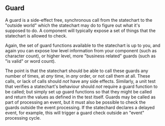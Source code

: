 ## Guard

A guard is a side-effect free, synchronous call from the statechart to the "outside world" which the statechart may do to figure out what it's supposed to do.  A component will typically expose a set of things that the statechart is allowed to check.

Again, the set of guard functions available to the statechart is up to you, and again you can expose low level information from your component (such as character count), or higher level, more "business related" guards (such as "is valid" or word count).

The point is that the statechart should be able to call these guards any number of times, at _any_ time, in _any_ order, or not call them at all.  These calls, or lack of calls should _not_ have any side effects.  Similarly, a unit test that verifies a statechart's behaviour should _not_ require a guard function to be called; but simply set up guard functions so that they might be called and return the values as defined in the test itself.  Guards may be called as part of processing an event, but it must also be possible to check the guards outside the event processing.  If the statechard declares a delayed event, for example, this will trigger a guard check outside an "event" processing cycle.
